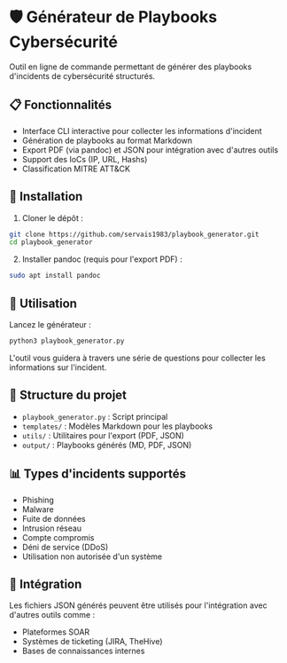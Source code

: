 # 🛡️ Générateur de Playbooks Cybersécurité

Outil en ligne de commande permettant de générer des playbooks d'incidents de cybersécurité structurés.

## 📋 Fonctionnalités

- Interface CLI interactive pour collecter les informations d'incident
- Génération de playbooks au format Markdown
- Export PDF (via pandoc) et JSON pour intégration avec d'autres outils
- Support des IoCs (IP, URL, Hashs)
- Classification MITRE ATT&CK

## 🔧 Installation

1. Cloner le dépôt :
```bash
git clone https://github.com/servais1983/playbook_generator.git
cd playbook_generator
```

2. Installer pandoc (requis pour l'export PDF) :
```bash
sudo apt install pandoc
```

## 🚀 Utilisation

Lancez le générateur :
```bash
python3 playbook_generator.py
```

L'outil vous guidera à travers une série de questions pour collecter les informations sur l'incident.

## 📁 Structure du projet

- `playbook_generator.py` : Script principal
- `templates/` : Modèles Markdown pour les playbooks
- `utils/` : Utilitaires pour l'export (PDF, JSON)
- `output/` : Playbooks générés (MD, PDF, JSON)

## 📊 Types d'incidents supportés

- Phishing
- Malware
- Fuite de données
- Intrusion réseau
- Compte compromis
- Déni de service (DDoS)
- Utilisation non autorisée d'un système

## 🔄 Intégration

Les fichiers JSON générés peuvent être utilisés pour l'intégration avec d'autres outils comme :
- Plateformes SOAR
- Systèmes de ticketing (JIRA, TheHive)
- Bases de connaissances internes